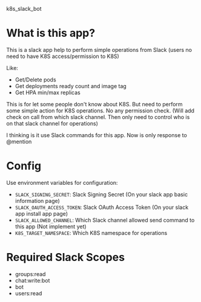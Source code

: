 k8s_slack_bot

# What is this app?
This is a slack app help to perform simple operations from Slack (users no need to have K8S access/permission to K8S)

Like:
- Get/Delete pods
- Get deployments ready count and image tag
- Get HPA min/max replicas

This is for let some people don't know about K8S. But need to perform some simple action for K8S operations.
No any permission check. 
(Will add check on call from which slack channel. Then only need to control who is on that slack channel for operations)

I thinking is it use Slack commands for this app. Now is only response to @mention

# Config
Use environment variables for configuration:
- `SLACK_SIGNING_SECRET`: Slack Signing Secret (On your slack app basic information page)
- `SLACK_OAUTH_ACCESS_TOKEN`: Slack OAuth Access Token (On your slack app install app page)
- `SLACK_ALLOWED_CHANNEL`: Which Slack channel allowed send command to this app (Not implement yet)
- `K8S_TARGET_NAMESPACE`: Which K8S namespace for operations 

# Required Slack Scopes
- groups:read
- chat:write:bot
- bot
- users:read
